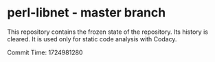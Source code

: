# perl-libnet - master branch

This repository contains the frozen state of the repository.
Its history is cleared. It is used only for static code
analysis with Codacy.

Commit Time: 1724981280